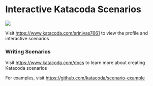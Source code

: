 # Interactive Katacoda Scenarios

[![](http://shields.katacoda.com/katacoda/srinivas7661/count.svg)](https://www.katacoda.com/srinivas7661 "Get your profile on Katacoda.com")

Visit https://www.katacoda.com/srinivas7661 to view the profile and interactive scenarios

### Writing Scenarios
Visit https://www.katacoda.com/docs to learn more about creating Katacoda scenarios

For examples, visit https://github.com/katacoda/scenario-example
